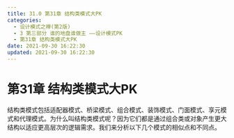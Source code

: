 ```yaml
---
title: 31.0 第31章 结构类模式大PK
categories: 
  - 设计模式之禅(第2版)
  - 3 第三部分 谁的地盘谁做主 ——设计模式PK
  - 第31章 结构类模式大PK
date: 2021-09-30 16:22:30
updated: 2021-09-30 16:22:30
---
```

# 第31章 结构类模式大PK
结构类模式包括适配器模式、桥梁模式、组合模式、装饰模式、门面模式、享元模式和代理模式。为什么叫结构类模式呢？因为它们都是通过组合类或对象产生更大结构以适应更高层次的逻辑需求。我们来分析以下几个模式的相似点和不同点。

